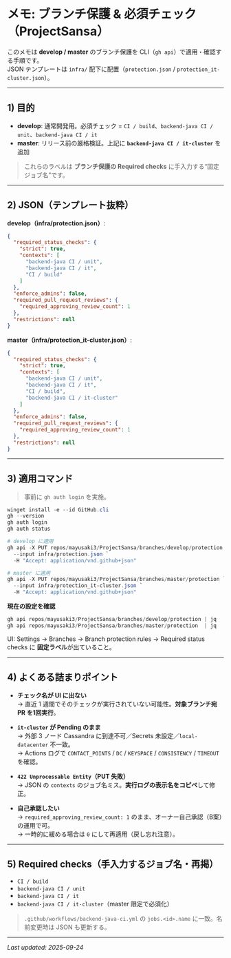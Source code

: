# メモ: ブランチ保護 & 必須チェック（ProjectSansa）

このメモは **develop / master** のブランチ保護を CLI（`gh api`）で適用・確認する手順です。  
JSON テンプレートは `infra/` 配下に配置（`protection.json` / `protection_it-cluster.json`）。

---

## 1) 目的

- **develop**: 通常開発用。必須チェック = `CI / build`、`backend-java CI / unit`、`backend-java CI / it`  
- **master**: リリース前の厳格検証。上記に **`backend-java CI / it-cluster`** を追加

> これらのラベルは **ブランチ保護の Required checks** に手入力する“固定ジョブ名”です。

---

## 2) JSON（テンプレート抜粋）

**develop（infra/protection.json）**:
```json
{
  "required_status_checks": {
    "strict": true,
    "contexts": [
      "backend-java CI / unit",
      "backend-java CI / it",
      "CI / build"
    ]
  },
  "enforce_admins": false,
  "required_pull_request_reviews": {
    "required_approving_review_count": 1
  },
  "restrictions": null
}
```

**master（infra/protection_it-cluster.json）**:
```json
{
  "required_status_checks": {
    "strict": true,
    "contexts": [
      "backend-java CI / unit",
      "backend-java CI / it",
      "CI / build",
      "backend-java CI / it-cluster"
    ]
  },
  "enforce_admins": false,
  "required_pull_request_reviews": {
    "required_approving_review_count": 1
  },
  "restrictions": null
}
```

---

## 3) 適用コマンド

> 事前に `gh auth login` を実施。

```powershell
winget install -e --id GitHub.cli
gh --version
gh auth login
gh auth status
```

```powershell
# develop に適用
gh api -X PUT repos/mayusaki3/ProjectSansa/branches/develop/protection `
  --input infra/protection.json `
  -H "Accept: application/vnd.github+json"

# master に適用
gh api -X PUT repos/mayusaki3/ProjectSansa/branches/master/protection `
  --input infra/protection_it-cluster.json `
  -H "Accept: application/vnd.github+json"
```

**現在の設定を確認**
```powershell
gh api repos/mayusaki3/ProjectSansa/branches/develop/protection | jq
gh api repos/mayusaki3/ProjectSansa/branches/master/protection  | jq
```

UI: Settings → Branches → Branch protection rules → Required status checks に **固定ラベル**が出ていること。

---

## 4) よくある詰まりポイント

- **チェック名が UI に出ない**  
  → 直近 1 週間でそのチェックが実行されていない可能性。**対象ブランチ宛 PR を1回実行**。

- **`it-cluster` が Pending のまま**  
  → 外部 3 ノード Cassandra に到達不可／Secrets 未設定／`local-datacenter` 不一致。  
  → Actions ログで `CONTACT_POINTS` / `DC` / `KEYSPACE` / `CONSISTENCY` / `TIMEOUT` を確認。

- **`422 Unprocessable Entity`（PUT 失敗）**  
  → JSON の `contexts` のジョブ名ミス。**実行ログの表示名をコピペ**して修正。

- **自己承認したい**  
  → `required_approving_review_count: 1` のまま、オーナー自己承認（B案）の運用で可。  
  → 一時的に緩める場合は `0` にして再適用（戻し忘れ注意）。

---

## 5) Required checks（手入力するジョブ名・再掲）

- `CI / build`  
- `backend-java CI / unit`  
- `backend-java CI / it`  
- `backend-java CI / it-cluster`（master 限定で必須化）

> `.github/workflows/backend-java-ci.yml` の `jobs.<id>.name` に一致。名前変更時は JSON も更新する。

---

_Last updated: 2025-09-24_
